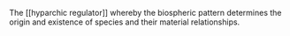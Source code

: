 The [[hyparchic regulator]] whereby the biospheric pattern determines the origin and existence of species and their material relationships. 
